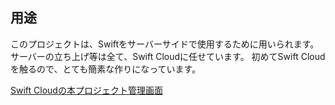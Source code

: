 ## 用途
このプロジェクトは、Swiftをサーバーサイドで使用するために用いられます。サーバーの立ち上げ等は全て、Swift Cloudに任せています。
初めてSwift Cloudを触るので、とても簡素な作りになっています。

[Swift Cloudの本プロジェクト管理画面](https://console.swift.cloud/shin/swiftcloudvaper/overview)
